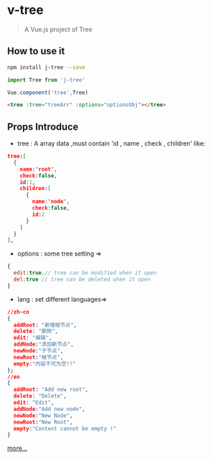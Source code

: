 # v-tree

> A Vue.js project of Tree

## How to use it 

```bash
npm install j-tree --save 

```

```js
import Tree from 'j-tree'

Vue.component('tree',Tree)
```

```html
<tree :tree="treeArr" :options="optionsObj"></tree>
```

## Props Introduce

* tree : A array data ,must contain 'id , name , check , children' like:
```json
tree:[
  {
    name:'root',
    check:false,
    id:1,
    children:[
      {
        name:'node',
        check:false,
        id:2
      }
    ]
  }
],
```

* options :  some tree setting =>
```js
{
  edit:true,// tree can be modified when it open
  del:true // tree can be deleted when it open 
}
``` 

* lang : set different languages=>
```json
//zh-cn
{
  addRoot: "新增根节点",
  delete: "删除",
  edit: "编辑",
  addNode:"添加新节点",
  newNode:"子节点",
  newRoot:"根节点",
  empty:"内容不可为空!!"
};
//en
{
  addRoot: "Add new root",
  delete: "Delete",
  edit: "Edit",
  addNode:"Add new node",
  newNode:"New Node",
  newRoot:"New Root",
  empty:"Content cannot be empty !"
}

```
 [more...](https://cn.vuejs.org/v2/examples/tree-view.html)